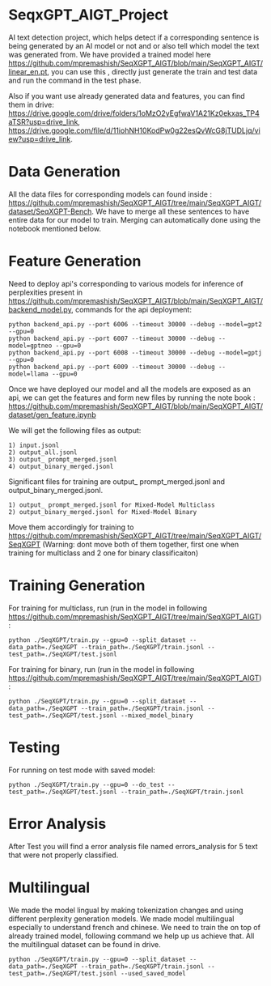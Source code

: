 # SeqxGPT_AIGT_Project

AI text detection project, which helps detect if a corresponding sentence is being generated by an AI model or not and or also tell which model the text was generated from. We have provided a trained model here https://github.com/mpremashish/SeqXGPT_AIGT/blob/main/SeqXGPT_AIGT/linear_en.pt, you can use this , directly just generate the train and test data and run the  command in the test phase.

Also if you want use already generated data and features, you can find them in drive: https://drive.google.com/drive/folders/1oMzO2yEgfwaV1A21Kz0ekxas_TP4aTSR?usp=drive_link, https://drive.google.com/file/d/11iohNH10KodPw0g22esQvWcG8jTUDLjq/view?usp=drive_link.

# Data Generation

All the data files for corresponding models can found inside : https://github.com/mpremashish/SeqXGPT_AIGT/tree/main/SeqXGPT_AIGT/dataset/SeqXGPT-Bench. We have to merge all these sentences to have entire data for our model to train. Merging can automatically done using the notebook mentioned below.

# Feature Generation

Need to deploy api's corresponding to various models for inference of perplexities present in https://github.com/mpremashish/SeqXGPT_AIGT/blob/main/SeqXGPT_AIGT/backend_model.py, commands for the api deployment:

```
python backend_api.py --port 6006 --timeout 30000 --debug --model=gpt2 --gpu=0
python backend_api.py --port 6007 --timeout 30000 --debug --model=gptneo --gpu=0
python backend_api.py --port 6008 --timeout 30000 --debug --model=gptj --gpu=0
python backend_api.py --port 6009 --timeout 30000 --debug --model=llama --gpu=0
```

Once we have deployed our model and all the models are exposed as an api, we can get the features and form new files by running the note book : https://github.com/mpremashish/SeqXGPT_AIGT/blob/main/SeqXGPT_AIGT/dataset/gen_feature.ipynb

We will get the following files as output:

```
1) input.jsonl
2) output_all.jsonl
3) output_ prompt_merged.jsonl
4) output_binary_merged.jsonl
```

Significant files for training are output_ prompt_merged.jsonl and output_binary_merged.jsonl. 

```
1) output_ prompt_merged.jsonl for Mixed-Model Multiclass
2) output_binary_merged.jsonl for Mixed-Model Binary
```

Move them accordingly for training to https://github.com/mpremashish/SeqXGPT_AIGT/tree/main/SeqXGPT_AIGT/SeqXGPT (Warning: dont move both of them together, first one when training for multiclass and 2 one for binary classificaiton)


# Training Generation

For training for multiclass, run  (run in the model in following https://github.com/mpremashish/SeqXGPT_AIGT/tree/main/SeqXGPT_AIGT):

```
python ./SeqXGPT/train.py --gpu=0 --split_dataset --data_path=./SeqXGPT --train_path=./SeqXGPT/train.jsonl --test_path=./SeqXGPT/test.jsonl
```

For training for binary, run  (run in the model in following https://github.com/mpremashish/SeqXGPT_AIGT/tree/main/SeqXGPT_AIGT):

```
python ./SeqXGPT/train.py --gpu=0 --split_dataset --data_path=./SeqXGPT --train_path=./SeqXGPT/train.jsonl --test_path=./SeqXGPT/test.jsonl --mixed_model_binary
```

# Testing

For running on test mode with saved model: 

```
python ./SeqXGPT/train.py --gpu=0 --do_test --test_path=./SeqXGPT/test.jsonl --train_path=./SeqXGPT/train.jsonl
```

# Error Analysis

After Test you will find a error analysis file named errors_analysis for 5 text that were not properly classified.

# Multilingual

We made the model lingual by making tokenization changes and using different perplexity generation models. We made model multilingual especially to understand french and chinese. We need to train the on top of already trained model, following command we help up us achieve that. All the multilingual dataset can be found in drive.

```
python ./SeqXGPT/train.py --gpu=0 --split_dataset --data_path=./SeqXGPT --train_path=./SeqXGPT/train.jsonl --test_path=./SeqXGPT/test.jsonl --used_saved_model
```
